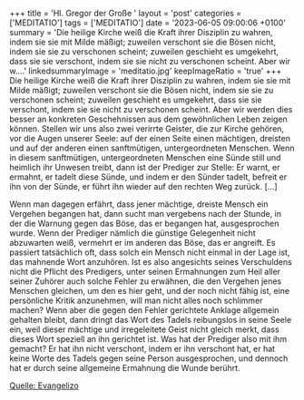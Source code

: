 +++
title = 'Hl. Gregor der Große  '
layout = 'post'
categories = ['MEDITATIO']
tags = ['MEDITATIO']
date = '2023-06-05 09:00:06 +0100'
summary = 'Die heilige Kirche weiß die Kraft ihrer Disziplin zu wahren, indem sie sie mit Milde mäßigt; zuweilen verschont sie die Bösen nicht, indem sie sie zu verschonen scheint; zuweilen geschieht es umgekehrt, dass sie sie verschont, indem sie sie nicht zu verschonen scheint. Aber wir w....'
linkedsummaryImage = 'meditatio.jpg'
keepImageRatio = 'true'
+++
Die heilige Kirche weiß die Kraft ihrer Disziplin zu wahren, indem sie sie mit Milde mäßigt; zuweilen verschont sie die Bösen nicht, indem sie sie zu verschonen scheint; zuweilen geschieht es umgekehrt, dass sie sie verschont, indem sie sie nicht zu verschonen scheint. Aber wir werden dies besser an konkreten Geschehnissen aus dem gewöhnlichen Leben zeigen können.<!--more--> Stellen wir uns also zwei verirrte Geister, die zur Kirche gehören, vor die Augen unserer Seele: auf der einen Seite einen mächtigen, dreisten und auf der anderen einen sanftmütigen, untergeordneten Menschen. Wenn in diesem sanftmütigen, untergeordneten Menschen eine Sünde still und heimlich ihr Unwesen treibt, dann ist der Prediger zur Stelle: Er warnt, er ermahnt, er tadelt diese Sünde, und indem er den Sünder tadelt, befreit er ihn von der Sünde, er führt ihn wieder auf den rechten Weg zurück. […]

Wenn man dagegen erfährt, dass jener mächtige, dreiste Mensch ein Vergehen begangen hat, dann sucht man vergebens nach der Stunde, in der die Warnung gegen das Böse, das er begangen hat, ausgesprochen wurde. Wenn der Prediger nämlich die günstige Gelegenheit nicht abzuwarten weiß, vermehrt er im anderen das Böse, das er angreift. Es passiert tatsächlich oft, dass solch ein Mensch nicht einmal in der Lage ist, das mahnende Wort anzuhören. Ist es also angesichts seines Verschuldens nicht die Pflicht des Predigers, unter seinen Ermahnungen zum Heil aller seiner Zuhörer auch solche Fehler zu erwähnen, die den Vergehen jenes Menschen gleichen, um den es hier geht, und der noch nicht fähig ist, eine persönliche Kritik anzunehmen, will man nicht alles noch schlimmer machen? Wenn aber die gegen den Fehler gerichtete Anklage allgemein gehalten bleibt, dann dringt das Wort des Tadels reibungslos in seine Seele ein, weil dieser mächtige und irregeleitete Geist nicht gleich merkt, dass dieses Wort speziell an ihn gerichtet ist. Was hat der Prediger also mit ihm gemacht? Er hat ihn nicht verschont, indem er ihn verschont hat, er hat keine Worte des Tadels gegen seine Person ausgesprochen, und dennoch hat er durch seine allgemeine Ermahnung die Wunde berührt.



[Quelle: Evangelizo](https://evangeliumtagfuertag.org/DE/gospel)
